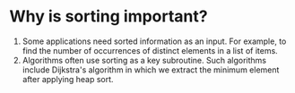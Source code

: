 # Why is sorting important?
1. Some applications need sorted information as an input. For example, to find the number of occurrences of distinct elements in a list of items.
2. Algorithms often use sorting as a key subroutine. Such algorithms include Dijkstra's algorithm in which we extract the minimum element after applying heap sort.
